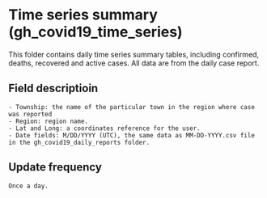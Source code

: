 # Time series summary (gh_covid19_time_series)

This folder contains daily time series summary tables, including confirmed, deaths, recovered and active cases. All data are from the daily case report.
## Field descriptioin

    - Township: the name of the particular town in the region where case was reported
    - Region: region name.
    - Lat and Long: a coordinates reference for the user.
    - Date fields: M/DD/YYYY (UTC), the same data as MM-DD-YYYY.csv file in the gh_covid19_daily_reports folder.

## Update frequency

    Once a day.